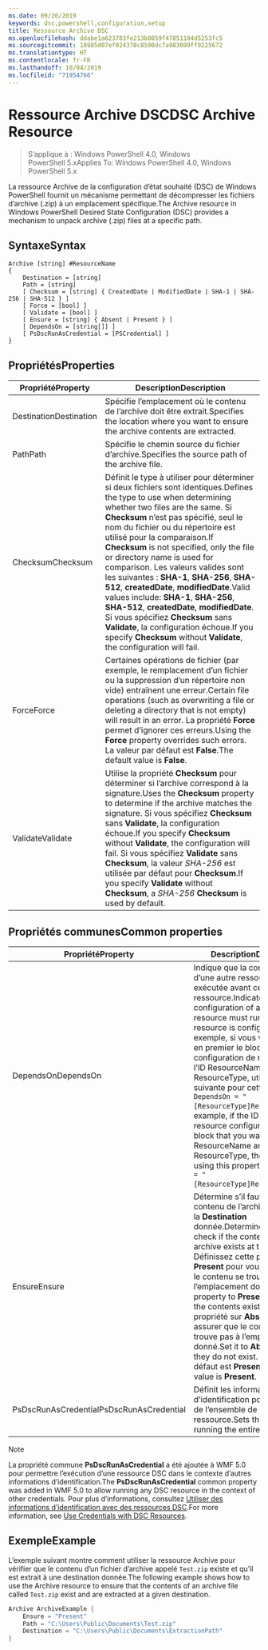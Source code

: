 ```yaml
---
ms.date: 09/20/2019
keywords: dsc,powershell,configuration,setup
title: Ressource Archive DSC
ms.openlocfilehash: ddabe1a623783fe213b8059f47851184d5253fc5
ms.sourcegitcommit: 18985d07ef024378c8590dc7a983099ff9225672
ms.translationtype: HT
ms.contentlocale: fr-FR
ms.lasthandoff: 10/04/2019
ms.locfileid: "71954766"
---
```

# <a name="dsc-archive-resource"></a><span data-ttu-id="dcdc3-103">Ressource Archive DSC</span><span class="sxs-lookup"><span data-stu-id="dcdc3-103">DSC Archive Resource</span></span>

> <span data-ttu-id="dcdc3-104">S’applique à : Windows PowerShell 4.0, Windows PowerShell 5.x</span><span class="sxs-lookup"><span data-stu-id="dcdc3-104">Applies To: Windows PowerShell 4.0, Windows PowerShell 5.x</span></span>

<span data-ttu-id="dcdc3-105">La ressource Archive de la configuration d’état souhaité (DSC) de Windows PowerShell fournit un mécanisme permettant de décompresser les fichiers d’archive (.zip) à un emplacement spécifique.</span><span class="sxs-lookup"><span data-stu-id="dcdc3-105">The Archive resource in Windows PowerShell Desired State Configuration (DSC) provides a mechanism to unpack archive (.zip) files at a specific path.</span></span>

## <a name="syntax"></a><span data-ttu-id="dcdc3-106">Syntaxe</span><span class="sxs-lookup"><span data-stu-id="dcdc3-106">Syntax</span></span>

```Syntax
Archive [string] #ResourceName
{
    Destination = [string]
    Path = [string]
    [ Checksum = [string] { CreatedDate | ModifiedDate | SHA-1 | SHA-256 | SHA-512 } ]
    [ Force = [bool] ]
    [ Validate = [bool] ]
    [ Ensure = [string] { Absent | Present } ]
    [ DependsOn = [string[]] ]
    [ PsDscRunAsCredential = [PSCredential] ]
}
```

## <a name="properties"></a><span data-ttu-id="dcdc3-107">Propriétés</span><span class="sxs-lookup"><span data-stu-id="dcdc3-107">Properties</span></span>

|<span data-ttu-id="dcdc3-108">Propriété</span><span class="sxs-lookup"><span data-stu-id="dcdc3-108">Property</span></span> |<span data-ttu-id="dcdc3-109">Description</span><span class="sxs-lookup"><span data-stu-id="dcdc3-109">Description</span></span> |
|---|---|
|<span data-ttu-id="dcdc3-110">Destination</span><span class="sxs-lookup"><span data-stu-id="dcdc3-110">Destination</span></span> |<span data-ttu-id="dcdc3-111">Spécifie l’emplacement où le contenu de l’archive doit être extrait.</span><span class="sxs-lookup"><span data-stu-id="dcdc3-111">Specifies the location where you want to ensure the archive contents are extracted.</span></span> |
|<span data-ttu-id="dcdc3-112">Path</span><span class="sxs-lookup"><span data-stu-id="dcdc3-112">Path</span></span> |<span data-ttu-id="dcdc3-113">Spécifie le chemin source du fichier d’archive.</span><span class="sxs-lookup"><span data-stu-id="dcdc3-113">Specifies the source path of the archive file.</span></span> |
|<span data-ttu-id="dcdc3-114">Checksum</span><span class="sxs-lookup"><span data-stu-id="dcdc3-114">Checksum</span></span> |<span data-ttu-id="dcdc3-115">Définit le type à utiliser pour déterminer si deux fichiers sont identiques.</span><span class="sxs-lookup"><span data-stu-id="dcdc3-115">Defines the type to use when determining whether two files are the same.</span></span> <span data-ttu-id="dcdc3-116">Si **Checksum** n’est pas spécifié, seul le nom du fichier ou du répertoire est utilisé pour la comparaison.</span><span class="sxs-lookup"><span data-stu-id="dcdc3-116">If **Checksum** is not specified, only the file or directory name is used for comparison.</span></span> <span data-ttu-id="dcdc3-117">Les valeurs valides sont les suivantes : **SHA-1**, **SHA-256**, **SHA-512**, **createdDate**, **modifiedDate**.</span><span class="sxs-lookup"><span data-stu-id="dcdc3-117">Valid values include: **SHA-1**, **SHA-256**, **SHA-512**, **createdDate**, **modifiedDate**.</span></span> <span data-ttu-id="dcdc3-118">Si vous spécifiez **Checksum** sans **Validate**, la configuration échoue.</span><span class="sxs-lookup"><span data-stu-id="dcdc3-118">If you specify **Checksum** without **Validate**, the configuration will fail.</span></span> |
|<span data-ttu-id="dcdc3-119">Force</span><span class="sxs-lookup"><span data-stu-id="dcdc3-119">Force</span></span> |<span data-ttu-id="dcdc3-120">Certaines opérations de fichier (par exemple, le remplacement d’un fichier ou la suppression d’un répertoire non vide) entraînent une erreur.</span><span class="sxs-lookup"><span data-stu-id="dcdc3-120">Certain file operations (such as overwriting a file or deleting a directory that is not empty) will result in an error.</span></span> <span data-ttu-id="dcdc3-121">La propriété **Force** permet d’ignorer ces erreurs.</span><span class="sxs-lookup"><span data-stu-id="dcdc3-121">Using the **Force** property overrides such errors.</span></span> <span data-ttu-id="dcdc3-122">La valeur par défaut est **False**.</span><span class="sxs-lookup"><span data-stu-id="dcdc3-122">The default value is **False**.</span></span> |
|<span data-ttu-id="dcdc3-123">Validate</span><span class="sxs-lookup"><span data-stu-id="dcdc3-123">Validate</span></span>| <span data-ttu-id="dcdc3-124">Utilise la propriété **Checksum** pour déterminer si l’archive correspond à la signature.</span><span class="sxs-lookup"><span data-stu-id="dcdc3-124">Uses the **Checksum** property to determine if the archive matches the signature.</span></span> <span data-ttu-id="dcdc3-125">Si vous spécifiez **Checksum** sans **Validate**, la configuration échoue.</span><span class="sxs-lookup"><span data-stu-id="dcdc3-125">If you specify **Checksum** without **Validate**, the configuration will fail.</span></span> <span data-ttu-id="dcdc3-126">Si vous spécifiez **Validate** sans **Checksum**, la valeur _SHA-256_ est utilisée par défaut pour **Checksum**.</span><span class="sxs-lookup"><span data-stu-id="dcdc3-126">If you specify **Validate** without **Checksum**, a _SHA-256_ **Checksum** is used by default.</span></span> |

## <a name="common-properties"></a><span data-ttu-id="dcdc3-127">Propriétés communes</span><span class="sxs-lookup"><span data-stu-id="dcdc3-127">Common properties</span></span>

|<span data-ttu-id="dcdc3-128">Propriété</span><span class="sxs-lookup"><span data-stu-id="dcdc3-128">Property</span></span> |<span data-ttu-id="dcdc3-129">Description</span><span class="sxs-lookup"><span data-stu-id="dcdc3-129">Description</span></span> |
|---|---|
|<span data-ttu-id="dcdc3-130">DependsOn</span><span class="sxs-lookup"><span data-stu-id="dcdc3-130">DependsOn</span></span> |<span data-ttu-id="dcdc3-131">Indique que la configuration d’une autre ressource doit être exécutée avant celle de cette ressource.</span><span class="sxs-lookup"><span data-stu-id="dcdc3-131">Indicates that the configuration of another resource must run before this resource is configured.</span></span> <span data-ttu-id="dcdc3-132">Par exemple, si vous voulez exécuter en premier le bloc de script de configuration de ressource ayant l’ID ResourceName et le type ResourceType, utilisez la syntaxe suivante pour cette propriété : `DependsOn = "[ResourceType]ResourceName"`.</span><span class="sxs-lookup"><span data-stu-id="dcdc3-132">For example, if the ID of the resource configuration script block that you want to run first is ResourceName and its type is ResourceType, the syntax for using this property is `DependsOn = "[ResourceType]ResourceName"`.</span></span> |
|<span data-ttu-id="dcdc3-133">Ensure</span><span class="sxs-lookup"><span data-stu-id="dcdc3-133">Ensure</span></span> |<span data-ttu-id="dcdc3-134">Détermine s’il faut vérifier que le contenu de l’archive se trouve à la **Destination** donnée.</span><span class="sxs-lookup"><span data-stu-id="dcdc3-134">Determines whether to check if the content of the archive exists at the **Destination**.</span></span> <span data-ttu-id="dcdc3-135">Définissez cette propriété sur **Present** pour vous assurer que le contenu se trouve à l’emplacement donné.</span><span class="sxs-lookup"><span data-stu-id="dcdc3-135">Set this property to **Present** to ensure the contents exist.</span></span> <span data-ttu-id="dcdc3-136">Définissez la propriété sur **Absent** pour vous assurer que le contenu ne se trouve pas à l’emplacement donné.</span><span class="sxs-lookup"><span data-stu-id="dcdc3-136">Set it to **Absent** to ensure they do not exist.</span></span> <span data-ttu-id="dcdc3-137">La valeur par défaut est **Present**.</span><span class="sxs-lookup"><span data-stu-id="dcdc3-137">The default value is **Present**.</span></span> |
|<span data-ttu-id="dcdc3-138">PsDscRunAsCredential</span><span class="sxs-lookup"><span data-stu-id="dcdc3-138">PsDscRunAsCredential</span></span> |<span data-ttu-id="dcdc3-139">Définit les informations d’identification pour l’exécution de l’ensemble de la ressource.</span><span class="sxs-lookup"><span data-stu-id="dcdc3-139">Sets the credential for running the entire resource as.</span></span> |

> [!NOTE]
> <span data-ttu-id="dcdc3-140">La propriété commune **PsDscRunAsCredential** a été ajoutée à WMF 5.0 pour permettre l’exécution d’une ressource DSC dans le contexte d’autres informations d’identification.</span><span class="sxs-lookup"><span data-stu-id="dcdc3-140">The **PsDscRunAsCredential** common property was added in WMF 5.0 to allow running any DSC resource in the context of other credentials.</span></span> <span data-ttu-id="dcdc3-141">Pour plus d’informations, consultez [Utiliser des informations d’identification avec des ressources DSC](../../../configurations/runasuser.md).</span><span class="sxs-lookup"><span data-stu-id="dcdc3-141">For more information, see [Use Credentials with DSC Resources](../../../configurations/runasuser.md).</span></span>

## <a name="example"></a><span data-ttu-id="dcdc3-142">Exemple</span><span class="sxs-lookup"><span data-stu-id="dcdc3-142">Example</span></span>

<span data-ttu-id="dcdc3-143">L’exemple suivant montre comment utiliser la ressource Archive pour vérifier que le contenu d’un fichier d’archive appelé `Test.zip` existe et qu’il est extrait à une destination donnée.</span><span class="sxs-lookup"><span data-stu-id="dcdc3-143">The following example shows how to use the Archive resource to ensure that the contents of an archive file called `Test.zip` exist and are extracted at a given destination.</span></span>

```powershell
Archive ArchiveExample {
    Ensure = "Present"
    Path = "C:\Users\Public\Documents\Test.zip"
    Destination = "C:\Users\Public\Documents\ExtractionPath"
}
```